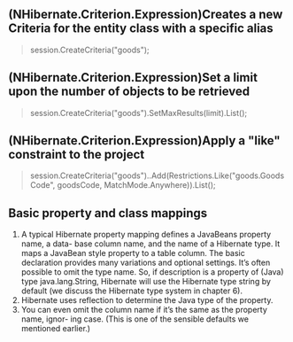 ## (NHibernate.Criterion.Expression)Creates a new Criteria for the entity class with a specific alias
> session.CreateCriteria<TransactionGoodsPO>("goods");

## (NHibernate.Criterion.Expression)Set a limit upon the number of objects to be retrieved
> session.CreateCriteria<TransactionGoodsPO>("goods").SetMaxResults(limit).List<TransactionGoodsPO>();

## (NHibernate.Criterion.Expression)Apply a "like" constraint to the project
> session.CreateCriteria<TransactionGoodsPO>("goods")..Add(Restrictions.Like("goods.GoodsCode", goodsCode, MatchMode.Anywhere)).List<TransactionGoodsPO>();

## Basic property and class mappings
1. A typical Hibernate property mapping defines a JavaBeans property name, a data- base column name, and the name of a Hibernate type. It maps a JavaBean style property to a table column. The basic declaration provides many variations and optional settings. It’s often possible to omit the type name. So, if description is a property of (Java) type java.lang.String, Hibernate will use the Hibernate type string by default (we discuss the Hibernate type system in chapter 6). 
2. Hibernate uses reflection to determine the Java type of the property. 
3. You can even omit the column name if it’s the same as the property name, ignor- ing case. (This is one of the sensible defaults we mentioned earlier.)
